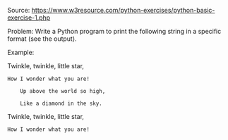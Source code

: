 Source: https://www.w3resource.com/python-exercises/python-basic-exercise-1.php

Problem: Write a Python program to print the following string in a specific format (see the output).

Example: 

Twinkle, twinkle, little star,

	How I wonder what you are! 

		Up above the world so high,   	

		Like a diamond in the sky. 

Twinkle, twinkle, little star, 

	How I wonder what you are!
